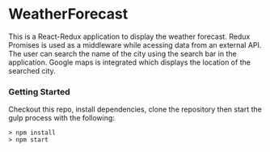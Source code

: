 # WeatherForecast
This is a React-Redux application to display the weather forecast.
Redux Promises is used as a middleware while acessing data from an external API.
The user can search the name of the city using the search bar in the application.
Google maps is integrated which displays the location of the searched city.

### Getting Started
Checkout this repo, install dependencies, clone the repository then start the gulp process with the following:

```
> npm install
> npm start
```
